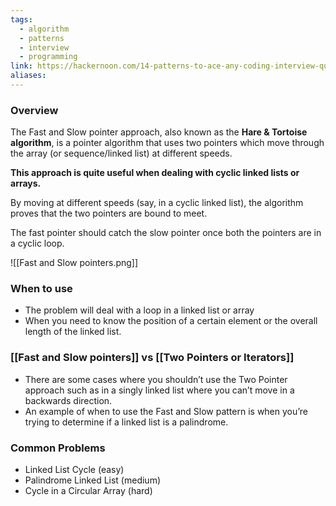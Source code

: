 ```yaml
---
tags:
  - algorithm
  - patterns
  - interview
  - programming
link: https://hackernoon.com/14-patterns-to-ace-any-coding-interview-question-c5bb3357f6ed
aliases:
---
```



### Overview

The Fast and Slow pointer approach, also known as the **Hare & Tortoise algorithm**, is a pointer algorithm that uses two pointers which move through the array (or sequence/linked list) at different speeds. 

**This approach is quite useful when dealing with cyclic linked lists or arrays.**


By moving at different speeds (say, in a cyclic linked list), the algorithm proves that the two pointers are bound to meet. 

The fast pointer should catch the slow pointer once both the pointers are in a cyclic loop.


![[Fast and Slow pointers.png]]

### When to use

- The problem will deal with a loop in a linked list or array
- When you need to know the position of a certain element or the overall length of the linked list.

### [[Fast and Slow pointers]] vs [[Two Pointers or Iterators]]

- There are some cases where you shouldn’t use the Two Pointer approach such as in a singly linked list where you can’t move in a backwards direction. 
- An example of when to use the Fast and Slow pattern is when you’re trying to determine if a linked list is a palindrome.


### Common Problems

- Linked List Cycle (easy)
- Palindrome Linked List (medium)
- Cycle in a Circular Array (hard)

